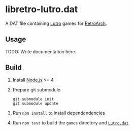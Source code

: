 # libretro-lutro.dat

A DAT file containing [Lutro](https://github.com/libretro/libretro-lutro) games for [RetroArch](http://www.libretro.com/).

## Usage

TODO: Write documentation here.

## Build

1. Install [Node.js](https://nodejs.org/en/) >= 4

2. Prepare git submodule
    ```
    git submodule init
    git submodule update
    ```

2. Run `npm install` to install dependendencies

3. Run `npm test` to build the `games` directory and [`Lutro.dat`](Lutro.dat)
